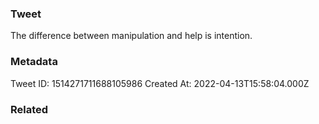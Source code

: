 ### Tweet
The difference between manipulation and help is intention.

### Metadata
Tweet ID: 1514271711688105986
Created At: 2022-04-13T15:58:04.000Z

### Related

